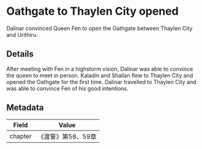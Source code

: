 # Oathgate to Thaylen City opened
Dalinar convinced Queen Fen to open the Oathgate between Thaylen City and Urithiru.

## Details
After meeting with Fen in a highstorm vision, Dalinar was able to convince the queen to meet in person. Kaladin and Shallan flew to Thaylen City and opened the Oathgate for the first time. Dalinar travelled to Thaylen City and was able to convince Fen of his good intentions.

## Metadata
| Field | Value |
| ----- | ----- |
| chapter | 《渡誓》第58、59章 |

